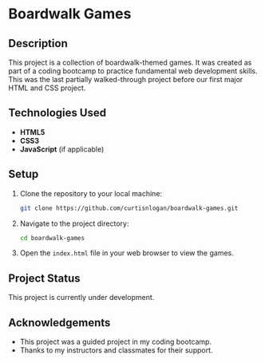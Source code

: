 # Boardwalk Games

## Description

This project is a collection of boardwalk-themed games. It was created as part of a coding bootcamp to practice fundamental web development skills. This was the last partially walked-through project before our first major HTML and CSS project.

## Technologies Used

  * **HTML5**
  * **CSS3**
  * **JavaScript** (if applicable)

## Setup

1.  Clone the repository to your local machine:
    ```bash
    git clone https://github.com/curtisnlogan/boardwalk-games.git
    ```
2.  Navigate to the project directory:
    ```bash
    cd boardwalk-games
    ```
3.  Open the `index.html` file in your web browser to view the games.

## Project Status

This project is currently under development.

## Acknowledgements

  * This project was a guided project in my coding bootcamp.
  * Thanks to my instructors and classmates for their support.
